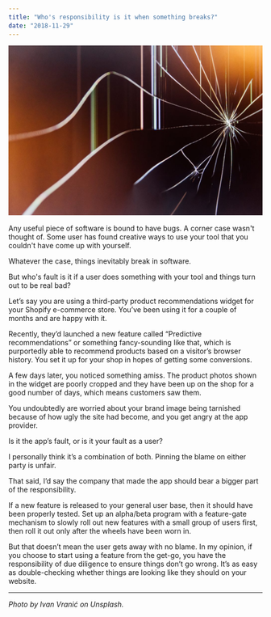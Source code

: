 ```yaml
---
title: "Who's responsibility is it when something breaks?"
date: "2018-11-29"
---
```


![Who's responsibility is it when something breaks?](images/responsibility-when-something-breaks-1024x683.jpg)

Any useful piece of software is bound to have bugs. A corner case wasn't thought of. Some user has found creative ways to use your tool that you couldn't have come up with yourself.

Whatever the case, things inevitably break in software.

But who's fault is it if a user does something with your tool and things turn out to be real bad?

Let’s say you are using a third-party product recommendations widget for your Shopify e-commerce store. You’ve been using it for a couple of months and are happy with it.

Recently, they’d launched a new feature called “Predictive recommendations” or something fancy-sounding like that, which is purportedly able to recommend products based on a visitor’s browser history. You set it up for your shop in hopes of getting some conversions.

A few days later, you noticed something amiss. The product photos shown in the widget are poorly cropped and they have been up on the shop for a good number of days, which means customers saw them.

You undoubtedly are worried about your brand image being tarnished because of how ugly the site had become, and you get angry at the app provider.

Is it the app’s fault, or is it your fault as a user?

I personally think it’s a combination of both. Pinning the blame on either party is unfair.

That said, I’d say the company that made the app should bear a bigger part of the responsibility.

If a new feature is released to your general user base, then it should have been properly tested. Set up an alpha/beta program with a feature-gate mechanism to slowly roll out new features with a small group of users first, then roll it out only after the wheels have been worn in.

But that doesn’t mean the user gets away with no blame. In my opinion, if you choose to start using a feature from the get-go, you have the responsibility of due diligence to ensure things don’t go wrong. It’s as easy as double-checking whether things are looking like they should on your website.

* * *

_Photo by Ivan Vranić on Unsplash._
